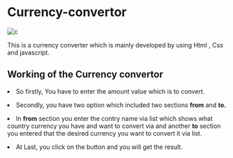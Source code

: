 # Currency-convertor
![c](https://github.com/user-attachments/assets/0985acf5-b00a-4462-84fc-8dbce2397cda)
<p>This is a currency converter which is mainly developed by using Html , Css and javascript.</p>
<h2>Working of the Currency convertor</h2>
<p><li>So firstly, You have to enter the amount value which is to convert.</li></p>
<p><li> Secondly, you have two option which included two sections <b>from</b> and <b>to.</b></li></p>
<p><li>In <b>from</b> section you enter the contry name via list which shows what country currency you have and want to convert via and another <b> to</b> section you entered that the desired currency you want to convert it via list.</li></p>
<p><li>At Last, you click on the button and you will get the result.</li></p>

